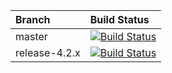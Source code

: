 |  Branch | Build Status |
| :------------ |:-------------
| master      | [![Build Status](https://wso2.org/jenkins/job/product-esb/badge/icon)](https://wso2.org/jenkins/job/product-esb) |
| release-4.2.x | [![Build Status](https://wso2.org/jenkins/job/carbon-deployment_release-4.2.x/badge/icon)](https://wso2.org/jenkins/job/carbon-deployment_release-4.2.x/) |
